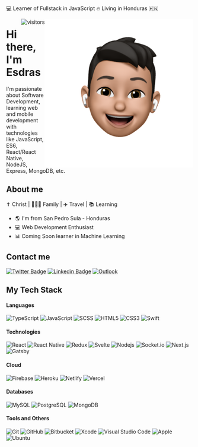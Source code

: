 :computer: Learner of Fullstack in JavaScript 🔥 Living in Honduras 🇭🇳

<img align="right" width="400" height="400" src="https://github.com/esdrasclth/esdrasclth/blob/main/profile-image.png?raw=true">

<img  align="right" alt="visitors" src="https://visitor-badge.glitch.me/badge?page_id=esdrasclth.esdrasclth" /> 

# Hi there, I'm Esdras

I'm passionate about Software Development, learning web and mobile development with technologies like JavaScript, ES6, React/React Native, NodeJS, Express, MongoDB, etc.


## About me 

✝️ Christ | 👨‍👩‍👦 Family | ✈️ Travel | 📚 Learning

- 🌎 I'm from San Pedro Sula - Honduras
- 💻 Web Development Enthusiast
- 📊 Coming Soon learner in Machine Learning

## Contact me

[![Twitter Badge](https://img.shields.io/badge/-@esdrasclth-black?style=flat-square&logo=twitter&link=https://twitter.com/esdrasclth)](https://twitter.com/esdrasclth)
[![Linkedin Badge](https://img.shields.io/badge/-Esdras_Clother-black?style=flat-square&logo=Linkedin&link=https://www.linkedin.com/in/esdrasclth/)](https://www.linkedin.com/in/esdrasclth/) 
[![Outlook](https://img.shields.io/badge/-esdras.clother@outlook.com-black?style=flat-square&logo=Microsoft-Outlook)](mailto:esdras.clother@outlook.com)


## My Tech Stack

#### Languages

![TypeScript](https://img.shields.io/badge/-TypeScript-black?style=flat-square&logo=typescript)
![JavaScript](https://img.shields.io/badge/-JavaScript-black?style=flat-square&logo=javascript)
![SCSS](https://img.shields.io/badge/-SCSS-black?style=flat-square&logo=SASS)
![HTML5](https://img.shields.io/badge/-HTML5-black?style=flat-square&logo=html5)
![CSS3](https://img.shields.io/badge/-CSS3-black?style=flat-square&logo=css3)
![Swift](https://img.shields.io/badge/Swift-black?style=flat-square&logo=Swift)

#### Technologies
![React](https://img.shields.io/badge/-React-black?style=flat-square&logo=react)
![React Native](https://img.shields.io/badge/-React_Native-black?style=flat-square&logo=react)
![Redux](https://img.shields.io/badge/-Redux-black?style=flat-square&logo=Redux)
![Svelte](https://img.shields.io/badge/-Svelte-black?style=flat-square&logo=svelte)
![Nodejs](https://img.shields.io/badge/-Nodejs-black?style=flat-square&logo=Node.js)
![Socket.io](https://img.shields.io/badge/-Socket.io-black?style=flat-square&logo=socket.io)
![Next.js](https://img.shields.io/badge/-Next.js-black?style=flat-square&logo=Next.js)
![Gatsby](https://img.shields.io/badge/-Gatsby-black?style=flat-square&logo=gatsby)

#### Cloud
![Firebase](https://img.shields.io/badge/-Firebase-black?style=flat-square&logo=Firebase)
![Heroku](https://img.shields.io/badge/-Heroku-black?style=flat-square&logo=heroku)
![Netlify](https://img.shields.io/badge/-Netlify-black?style=flat-square&logo=netlify)
![Vercel](https://img.shields.io/badge/-Vercel-black?style=flat-square&logo=vercel)

#### Databases
![MySQL](https://img.shields.io/badge/-MySQL-black?style=flat-square&logo=mysql)
![PostgreSQL](https://img.shields.io/badge/-PostgreSQL-black?style=flat-square&logo=postgresql)
![MongoDB](https://img.shields.io/badge/-MongoDB-black?style=flat-square&logo=mongodb)

#### Tools and Others
![Git](https://img.shields.io/badge/-Git-black?style=flat-square&logo=git)
![GitHub](https://img.shields.io/badge/-GitHub-black?style=flat-square&logo=github)
![Bitbucket](https://img.shields.io/badge/-Bitbucket-black?style=flat&logo=bitbucket)
![Xcode](https://img.shields.io/badge/Xcode-black?style=flat-square&logo=Xcode)
![Visual Studio Code](https://img.shields.io/badge/Visual_Studio_Code-black?style=flat-square&logo=Visual-Studio-Code)
![Apple](https://img.shields.io/badge/MacOS-black?style=flat-square&logo=Apple)
![Ubuntu](https://img.shields.io/badge/-Ubuntu-black?style=flat-square&logo=ubuntu)